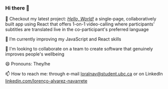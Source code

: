 ### Hi there 👋

🤔 Checkout my latest project: [_Hello, World!_](https://github.com/tream-deam/hello-world-client/tree/update-readme) a single-page, collaboratively built app using React that offers 1-on-1 video-calling where participants' subtitles are translated live in the co-participant's preferred language  
  
💪 I’m currently improving my JavaScript and React skills  
  
🌱 I'm looking to collaborate on a team to create software that genuinely improves people's wellbeing  
  
😄 Pronouns: They/he  
  
📫 How to reach me: through e-mail [loralnav@student.ubc.ca](mailto:loralnav@student.ubc.ca) or on LinkedIn [linkedin.com/lorenço-alvarez-navarrete](https://www.linkedin.com/in/loren%C3%A7o-alvarez-navarrete/)

<!--
**ocnerol/ocnerol** is a ✨ _special_ ✨ repository because its `README.md` (this file) appears on your GitHub profile.

Here are some ideas to get you started:

- 🔭 I’m currently working on ...
- 🌱 I’m currently learning ...
- 👯 I’m looking to collaborate on ...
- 🤔 I’m looking for help with ...
- 💬 Ask me about ...
- 📫 How to reach me: ...
- 😄 Pronouns: ...
- ⚡ Fun fact: ...
-->
